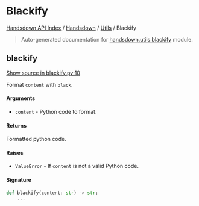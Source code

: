 # Blackify



[Handsdown API Index](../../README.md#handsdown-api-index) / [Handsdown](../index.md#handsdown) / [Utils](./index.md#utils) / Blackify

> Auto-generated documentation for [handsdown.utils.blackify](https://github.com/vemel/handsdown/blob/main/handsdown/utils/blackify.py) module.

## blackify

[Show source in blackify.py:10](https://github.com/vemel/handsdown/blob/main/handsdown/utils/blackify.py#L10)

Format `content` with `black`.

#### Arguments

- `content` - Python code to format.

#### Returns

Formatted python code.

#### Raises

- `ValueError` - If `content` is not a valid Python code.

#### Signature

```python
def blackify(content: str) -> str:
    ...
```
